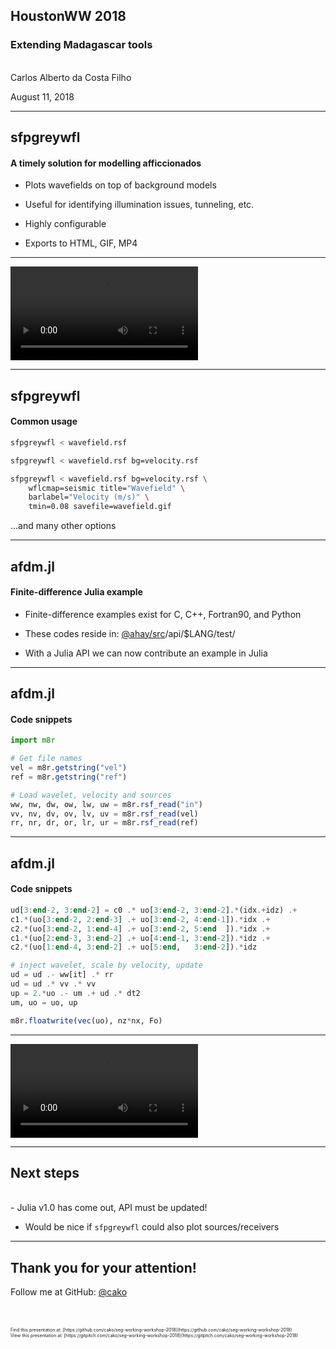 <!-- .slide: class="center" -->

## HoustonWW 2018

### Extending Madagascar tools

<br>
Carlos Alberto da Costa Filho

August 11, 2018

---

## sfpgreywfl

#### A timely solution for modelling afficcionados

- Plots wavefields on top of background models

- Useful for identifying illumination issues, tunneling, etc.

- Highly configurable

- Exports to HTML, GIF, MP4

---

![Wavefield](https://s3.eu-west-2.amazonaws.com/cdacosta-londonbucket/wavefield.mp4)

---

## sfpgreywfl

#### Common usage

```bash
sfpgreywfl < wavefield.rsf
```

```bash
sfpgreywfl < wavefield.rsf bg=velocity.rsf
```

```bash
sfpgreywfl < wavefield.rsf bg=velocity.rsf \
    wflcmap=seismic title="Wavefield" \
    barlabel="Velocity (m/s)" \
    tmin=0.08 savefile=wavefield.gif
```

...and many other options

---

## afdm.jl

#### Finite-difference Julia example

- Finite-difference examples exist for C, C++, Fortran90, and Python

- These codes reside in: [@ahay/src](https://github.com/ahay/src)/api/$LANG/test/

- With a Julia API we can now contribute an example in Julia

---

## afdm.jl
#### Code snippets

```julia
import m8r

# Get file names
vel = m8r.getstring("vel")
ref = m8r.getstring("ref")

# Load wavelet, velocity and sources
ww, nw, dw, ow, lw, uw = m8r.rsf_read("in")
vv, nv, dv, ov, lv, uv = m8r.rsf_read(vel)
rr, nr, dr, or, lr, ur = m8r.rsf_read(ref)
```

---
## afdm.jl
#### Code snippets

```julia
ud[3:end-2, 3:end-2] = c0 .* uo[3:end-2, 3:end-2].*(idx.+idz) .+
c1.*(uo[3:end-2, 2:end-3] .+ uo[3:end-2, 4:end-1]).*idx .+
c2.*(uo[3:end-2, 1:end-4] .+ uo[3:end-2, 5:end  ]).*idx .+
c1.*(uo[2:end-3, 3:end-2] .+ uo[4:end-1, 3:end-2]).*idz .+
c2.*(uo[1:end-4, 3:end-2] .+ uo[5:end,   3:end-2]).*idz

# inject wavelet, scale by velocity, update
ud = ud .- ww[it] .* rr
ud = ud .* vv .* vv
up = 2.*uo .- um .+ ud .* dt2
um, uo = uo, up

m8r.floatwrite(vec(uo), nz*nx, Fo)
```
---
![afdm.jl wavefield](https://s3.eu-west-2.amazonaws.com/cdacosta-londonbucket/wavefield_afdm.mp4)

---

## Next steps

<br>
- Julia v1.0 has come out, API must be updated!

- Would be nice if `sfpgreywfl` could also plot sources/receivers


---
<!-- .slide: class="center" -->
## Thank you for your attention!

Follow me at GitHub: [@cako](https://github.com/cako/)

<br>
<br>
<div style="font-size: 0.5em">
Find this presentation at: [https://github.com/cako/seg-working-workshop-2018](https://github.com/cako/seg-working-workshop-2018)
</div>
<div style="font-size: 0.5em">
View this presentation at: [https://gitpitch.com/cako/seg-working-workshop-2018](https://gitpitch.com/cako/seg-working-workshop-2018)
</div>
